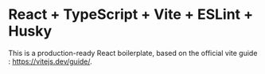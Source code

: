 # React + TypeScript + Vite + ESLint + Husky

This is a production-ready React boilerplate, based on the official vite guide : https://vitejs.dev/guide/.
